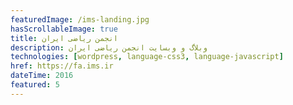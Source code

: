 ```yaml
---
featuredImage: /ims-landing.jpg
hasScrollableImage: true
title: انجمن ریاضی ایران
description: وبلاگ و وبسایت انجمن ریاضی ایران
technologies: [wordpress, language-css3, language-javascript]
href: https://fa.ims.ir
dateTime: 2016
featured: 5
---
```

